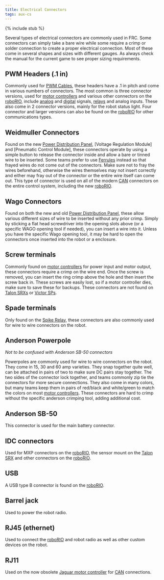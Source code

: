 ```yaml
---
title: Electrical Connectors
tags: aux-cs
---
```


{% include stub %}

Several types of electrical connectors are commonly used in FRC. Some connectors can simply take a bare wire while some require a crimp or solder connection to create a proper electrical connection. Most of these come in several shapes and sizes with different gauges. As always check the manual for the current game to see proper sizing requirements.

## PWM Headers (.1 in)

Commonly used for [PWM Cables](/pwm-cable), these headers have a .1 in pitch and come in various numbers of connectors. The most common is three connector versions, used for [motor controllers](speed-controller) and various other connectors on the [roboRIO](roboRIO), include [analog](analog) and [digital](digital) signals, [relays](spike-relay) and analog inputs. These also come in 2 connector versions, mainly for the robot status light. Four connector and larger versions can also be found on the [roboRIO](roboRIO) for other communications types.

## Weidmuller Connectors

Found on the new [Power Distribution Panel](PDB), [Voltage Regulation Module] and [Pneumatic Control Module], these connectors operate by using a simple button to release the connector inside and allow a bare or tinned wire to be inserted. Some teams prefer to use [Ferrules](http://www.ctr-electronics.com/cabling/ferrule-16-awg.html) instead so that frayed wires do not come out of the connectors. Make sure not to fray the wires beforehand, otherwise the wires themselves may not insert correctly and either may fray out of the connector or the entire wire itself can come out. This type of connector is used on all of the modern [CAN](can) connectors on the entire control system, including the new [roboRIO](roboRIO).

## Wago Connectors

Found on both the new and old [Power Distribution Panel](PDB), these allow various different sizes of wire to be inserted without any prior crimp. Simply by sticking a flat head screwdriver into the opening slots above (or a specific WAGO opening tool if needed), you can insert a wire into it. Unless you have the specific Wago opening tool, it may be hard to open the connectors once inserted into the robot or a enclosure.

## Screw terminals

Commonly found on [motor controllers](speed-controller) for power input and motor output, these connectors require a crimp on the wire end. Once the screw is removed, you can insert the ring crimp above the hole and then insert the screw back in. These screws are easily lost, so if a motor controller dies, make sure to save these for backups. These connectors are not found on [Talon SRXs](talon-srx) or [Victor SPs](victor-sp).

## Spade terminals

Only found on the [Spike Relay](spike-relay), these connectors are also commonly used for wire to wire connectors on the robot.

## Anderson Powerpole

_Not to be confused with Anderson SB-50 connectors_

Powerpoles are commonly used for wire to wire connectors on the robot. They come in 15, 30 and 60 amp varieties. They snap together quite well, can be attached in pairs of two to make sure DC pairs stay together. The two sides of the connector lock together, and teams commonly zip tie the connectors for more secure connections. They also come in many colors, but many teams keep them in pairs of red/black and white/green to match the colors on most [motor controllers](speed-controller). These connectors are hard to crimp without the specific anderson crimping tool, adding additional cost.

## Anderson SB-50

This connector is used for the main battery connector.

## IDC connectors

Used for MXP connectors on the [roboRIO](roboRIO), the sensor mount on the [Talon SRX](talon-srx) and other connectors on the [roboRIO](roborio).

## USB

A USB type B connector is found on the [roboRIO](roborio).

## Barrel jack

Used to power the robot radio.

## RJ45 (ethernet)

Used to connect the [roboRIO](roborio) and robot radio as well as other custom devices on the robot.

## RJ11

Used on the now obsolete [Jaguar motor controller](jaguar) for [CAN](CAN) connections.
